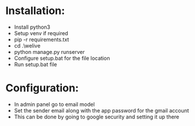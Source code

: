 # Installation:
- Install python3
- Setup venv if required
- pip -r requirements.txt
- cd .\welive
- python manage.py runserver
- Configure setup.bat for the file location 
- Run setup.bat file 

# Configuration:
- In admin panel go to email model
- Set the sender email along with the app password for the gmail account
- This can be done by going to google security and setting it up there
